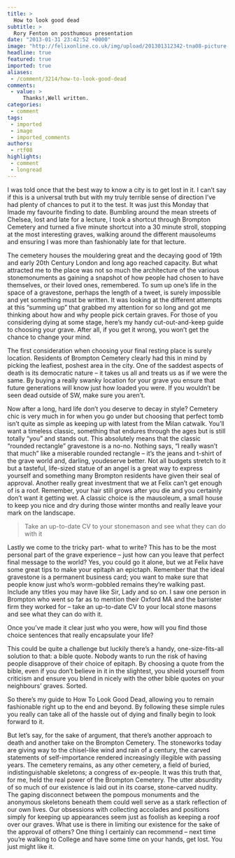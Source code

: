 ```yaml
---
title: >
  How to look good dead
subtitle: >
  Rory Fenton on posthumous presentation
date: "2013-01-31 23:42:52 +0000"
image: "http://felixonline.co.uk/img/upload/201301312342-tna08-picture---zombie-ii.jpg"
headline: true
featured: true
imported: true
aliases:
 - /comment/3214/how-to-look-good-dead
comments:
 - value: >
     Thanks!,Well written.
categories:
 - comment
tags:
 - imported
 - image
 - imported_comments
authors:
 - rtf08
highlights:
 - comment
 - longread
---
```


I was told once that the best way to know a city is to get lost in it. I can’t say if this is a universal truth but with my truly terrible sense of direction I’ve had plenty of chances to put it to the test. It was just this Monday that Imade my favourite finding to date. Bumbling around the mean streets of Chelsea, lost and late for a lecture, I took a shortcut through Brompton Cemetery and turned a five minute shortcut into a 30 minute stroll, stopping at the most interesting graves, walking around the different mausoleums and ensuring I was more than fashionably late for that lecture.

The cemetery houses the mouldering great and the decaying good of 19th and early 20th Century London and long ago reached capacity. But what attracted me to the place was not so much the architecture of the various stonemonuments as gaining a snapshot of how people had chosen to have themselves, or their loved ones, remembered. To sum up one’s life in the space of a gravestone, perhaps the length of a tweet, is surely impossible and yet something must be written. It was looking at the different attempts at this “summing up” that grabbed my attention for so long and got me thinking about how and why people pick certain graves. For those of you considering dying at some stage, here’s my handy cut-out-and-keep guide to choosing your grave. After all, if you get it wrong, you won’t get the chance to change your mind.

The first consideration when choosing your final resting place is surely location. Residents of Brompton Cemetery clearly had this in mind by picking the leafiest, poshest area in the city. One of the saddest aspects of death is its democratic nature – it takes us all and treats us as if we were the same. By buying a really swanky location for your grave you ensure that future generations will know just how loaded you were. If you wouldn’t be seen dead outside of SW, make sure you aren’t.

Now after a long, hard life don’t you deserve to decay in style? Cemetery chic is very much in for when you go under but choosing that perfect tomb isn’t quite as simple as keeping up with latest from the Milan catwalk. You’ll want a timeless classic, something that endures through the ages but is still totally “you” and stands out. This absolutely means that the classic “rounded rectangle” gravestone is a no-no. Nothing says, “I really wasn’t that much” like a miserable rounded rectangle – it’s the jeans and t-shirt of the grave world and, darling, youdeserve better. Not all budgets stretch to it but a tasteful, life-sized statue of an angel is a great way to express yourself and something many Brompton residents have given their seal of approval. Another really great investment that we at Felix can’t get enough of is a roof. Remember, your hair still grows after you die and you certainly don’t want it getting wet. A classic choice is the mausoleum, a small house to keep you nice and dry during those winter months and really leave your mark on the landscape.

> Take an up-to-date CV to your stonemason and see what they can do with it

Lastly we come to the tricky part- what to write? This has to be the most personal part of the grave experience – just how can you leave that perfect final message to the world? Yes, you could go it alone, but we at Felix have some great tips to make your epitaph an epictaph. Remember that the ideal gravestone is a permanent business card; you want to make sure that people know just who’s worm-gobbled remains they’re walking past. Include any titles you may have like Sir, Lady and so on. I saw one person in Brompton who went so far as to mention their Oxford MA and the barrister firm they worked for – take an up-to-date CV to your local stone masons and see what they can do with it.

Once you’ve made it clear just who you were, how will you find those choice sentences that really encapsulate your life?

This could be quite a challenge but luckily there’s a handy, one-size-fits-all solution to that: a bible quote. Nobody wants to run the risk of having people disapprove of their choice of epitaph. By choosing a quote from the bible, even if you don’t believe in it in the slightest, you shield yourself from criticism and ensure you blend in nicely with the other bible quotes on your neighbours’ graves. Sorted.

So there’s my guide to How To Look Good Dead, allowing you to remain fashionable right up to the end and beyond. By following these simple rules you really can take all of the hassle out of dying and finally begin to look forward to it.

But let’s say, for the sake of argument, that there’s another approach to death and another take on the Brompton Cemetery. The stoneworks today are giving way to the chisel-like wind and rain of a century, the carved statements of self-importance rendered increasingly illegible with passing years. The cemetery remains, as any other cemetery, a field of buried, indistinguishable skeletons; a congress of ex-people. It was this truth that, for me, held the real power of the Brompton Cemetery. The utter absurdity of so much of our existence is laid out in its coarse, stone-carved nudity. The gaping disconnect between the pompous monuments and the anonymous skeletons beneath them could well serve as a stark reflection of our own lives. Our obsessions with collecting accolades and positions simply for keeping up appearances seem just as foolish as keeping a roof over our graves. What use is there in limiting our existence for the sake of the approval of others? One thing I certainly can recommend – next time you’re walking to College and have some time on your hands, get lost. You just might like it.
